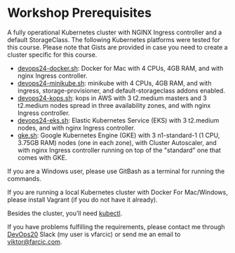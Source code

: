 # Workshop Prerequisites

A fully operational Kubernetes cluster with NGINX Ingress controller and a default StorageClass. The following Kubernetes platforms were tested for this course. Please note that Gists are provided in case you need to create a cluster specific for this course.

* [devops24-docker.sh](https://gist.github.com/vfarcic/3fbf532b1716d40ae60552baf83b8ed1): Docker for Mac with 4 CPUs, 4GB RAM, and with nginx Ingress controller.
* [devops24-minikube.sh](https://gist.github.com/vfarcic/f5863c66867bbe87722998683ea20c41): minikube with 4 CPUs, 4GB RAM, and with ingress, storage-provisioner, and default-storageclass addons enabled.
* [devops24-kops.sh](https://gist.github.com/vfarcic/0552be5ccbd5c8d7f87a9dfadb5e66dc): kops in AWS with 3 t2.medium masters and 3 t2.medium nodes spread in three availability zones, and with nginx Ingress controller.
* [devops24-eks.sh](https://gist.github.com/vfarcic/b6ed77d257964fa2e19c2722739ddad6): Elastic Kubernetes Service (EKS) with 3 t2.medium nodes, and with nginx Ingress controller.
* [gke.sh](https://gist.github.com/5c52c165bf9c5002fedb61f8a5d6a6d1): Google Kubernetes Engine (GKE) with 3 n1-standard-1 (1 CPU, 3.75GB RAM) nodes (one in each zone), with Cluster Autoscaler, and with nginx Ingress controller running on top of the "standard" one that comes with GKE.

If you are a Windows user, please use GitBash as a terminal for running the commands.

If you are running a local Kubernetes cluster with Docker For Mac/Windows, please install Vagrant (if you do not have it already).

Besides the cluster, you’ll need [kubectl](https://kubernetes.io/docs/tasks/tools/install-kubectl/).

If you have problems fulfilling the requirements, please contact me through [DevOps20](http://slack.devops20toolkit.com/) Slack (my user is vfarcic) or send me an email to viktor@farcic.com.